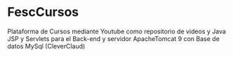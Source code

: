 # FescCursos
Plataforma de Cursos mediante Youtube como repositorio de videos y Java JSP y Servlets para el Back-end y servidor ApacheTomcat 9 con Base de datos MySql (CleverClaud)
